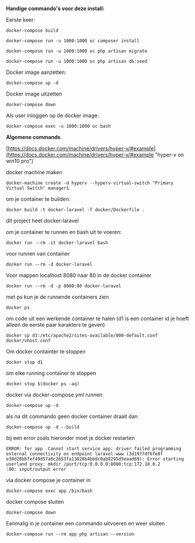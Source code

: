 **Handige commando's voor deze install:**

Eerste keer:

`docker-compose build`


`docker-compose run -u 1000:1000 oc composer install`


`docker-compose run -u 1000:1000 oc php artisan migrate`


`docker-compose run -u 1000:1000 oc php artisan db:seed`

Docker image aanzetten:

`docker-compose up -d`

Docker image uitzetten

`docker-compose down`

Als user inloggen op de docker image:

`docker-compose exec -u 1000:1000 oc bash`


**Algemene commands**

[https://docs.docker.com/machine/drivers/hyper-v/#example](https://docs.docker.com/machine/drivers/hyper-v/#example "hyper-v on win10 pro")


docker machine maken


    docker-machine create -d hyperv --hyperv-virtual-switch "Primary Virtual Switch" manager1

om je container te builden:

    docker build -t docker-laravel -f docker/Dockerfile .

dit project heet docker-laravel

om je container te runnen en bash uit te voeren:

    docker run --rm -it docker-laravel bash


voor runnen van container

    docker run --rm -d docker-laravel
    
Voor mappen localhost 8080 naar 80 in de docker container

    docker run --rm -d -p 8080:80 docker-laravel
   

met ps kun je de runnende containers zien

    docker ps

om code uit een werkende container te halen (d1 is een container id je hoeft alleen de eerste paar karakters te geven)

    docker cp d1:/etc/apache2/sites-available/000-default.conf docker/vhost.conf
    
Om docker containter te stoppen 
    
    docker stop d1
    
om elke running container te stoppen

    docker stop $(docker ps -aq)
    
docker via docker-compose.yml runnen
    
    docker-compose up -d
    
als na dit commando geen docker container draait dan 

    docker-compose up -d --build
    
bij een error zoals hieronder moet je docker restarten

    ERROR: for app  Cannot start service app: driver failed programming external connectivity on endpoint laravel-www (3d1977df6fe8f
    e39d28bbfef49d57a6c2653fa13028b4bb8c0ab8295d5eaad69): Error starting userland proxy: mkdir /port/tcp:0.0.0.0:8080:tcp:172.18.0.2
    :80: input/output error
    
via docker compose je container in

    docker-compose exec app /bin/bash
    
docker compose sluiten

    docker-compose down
    
Eenmalig in je container een commando uitvoeren en weer sluiten
    
    docker-compose run --rm app php artisan --version


    

